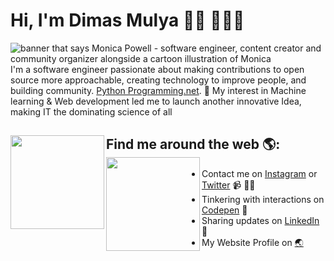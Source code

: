# Hi, I'm Dimas Mulya 👋🏾 👩🏾‍💻

<img src="https://media.giphy.com/media/RbDKaczqWovIugyJmW/giphy.gif" alt="banner that says Monica Powell - software engineer, content creator and community organizer alongside a cartoon illustration of Monica">
I'm a software engineer passionate about making contributions to open source more approachable, creating technology to improve people, and building community.  <a Some of the technologies I love include PHP, HTML, Css, Python, (JavaScript + API), I was selected to be IT community in several inaugural forums based on my involvement in the technology community <a href="https://pythonprogramming.net/">Python Programming.net</a>. 🌟</a> My interest in Machine learning & Web development led me to launch another innovative Idea, making IT the dominating science of all


## Find me around the web 🌎: <img align="left" width="150" height="150" src="https://github.com/dimasmuly"><img align="left" width="150" height="150" src="https://github.com/M0nica/M0nica/blob/main/octomonica/m0nica-octocat-rotating.gif?raw=true"></a>
- Contact me on <a href="https://www.instagram.com/dmsmulya_">Instagram</a> or <a href="https://twitter.com/Hanma2302">Twitter</a> 📹 ✍🏾
- Tinkering with interactions on <a href="https://codepen.io/HanmaShuji"> Codepen</a> 🏓
- Sharing updates on <a href="https://www.linkedin.com/in/dimas-mulya-8552191b7/">LinkedIn</a> 💼
- My Website Profile on <a href="http://dimsmly.rf.gd/?i=1"> 🌏
